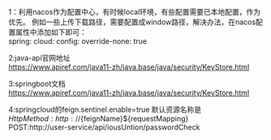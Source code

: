 1：利用nacos作为配置中心，有时候local环境，有些配置需要已本地配置，作为优先。
例如一些上传下载路径，需要配置成window路径，解决办法，在nacos配置属性中添加如下即可：
<br>spring:
  cloud:
    config:
      override-none: true


2:java-api官网地址<br>
https://www.apiref.com/java11-zh/java.base/java/security/KeyStore.html


3:springboot文档<br>
https://www.apiref.com/java11-zh/java.base/java/security/KeyStore.html


4:springcloud的feign.sentinel.enable=true
默认资源名称是<br>
${HttpMethod}:http://${feignName}${requestMapping}<br>
POST:http://user-service/api/iousUntion/passwordCheck